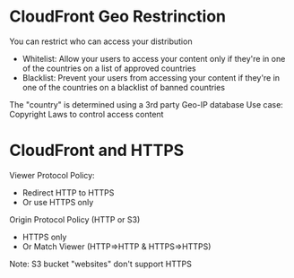 # CloudFront Geo Restrinction

You can restrict who can access your distribution
- Whitelist: Allow your users to access your content only if they're in one of the countries on a list of approved countries
- Blacklist: Prevent your users from accessing your content if they're in one of the countries on a blacklist of banned countries

The "country" is determined using a 3rd party Geo-IP database
Use case: Copyright Laws to control access content

# CloudFront and HTTPS

Viewer Protocol Policy:
- Redirect HTTP to HTTPS
- Or use HTTPS only

Origin Protocol Policy (HTTP or S3)
- HTTPS only
- Or Match Viewer (HTTP=>HTTP & HTTPS=>HTTPS)

Note: S3 bucket "websites" don't support HTTPS


